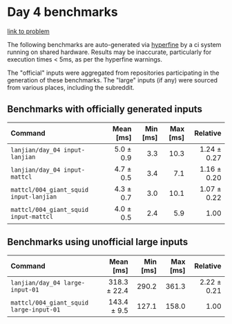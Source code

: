# Day 4 benchmarks

[link to problem](http://adventofcode.com/2021/day/4)

The following benchmarks are auto-generated via [hyperfine](https://github.com/sharkdp/hyperfine) by a ci system running on shared hardware. Results may be inaccurate, particularly for execution times < 5ms, as per the hyperfine warnings.

The "official" inputs were aggregated from repositories participating in the generation of these benchmarks. The "large" inputs (if any) were sourced from various places, including the subreddit.

## Benchmarks with officially generated inputs
| Command | Mean [ms] | Min [ms] | Max [ms] | Relative |
|:---|---:|---:|---:|---:|
| `lanjian/day_04 input-lanjian` | 5.0 ± 0.9 | 3.3 | 10.3 | 1.24 ± 0.27 |
| `lanjian/day_04 input-mattcl` | 4.7 ± 0.5 | 3.4 | 7.1 | 1.16 ± 0.20 |
| `mattcl/004_giant_squid input-lanjian` | 4.3 ± 0.7 | 3.0 | 10.1 | 1.07 ± 0.22 |
| `mattcl/004_giant_squid input-mattcl` | 4.0 ± 0.5 | 2.4 | 5.9 | 1.00 |
## Benchmarks using unofficial large inputs
| Command | Mean [ms] | Min [ms] | Max [ms] | Relative |
|:---|---:|---:|---:|---:|
| `lanjian/day_04 large-input-01` | 318.3 ± 22.4 | 290.2 | 361.3 | 2.22 ± 0.21 |
| `mattcl/004_giant_squid large-input-01` | 143.4 ± 9.5 | 127.1 | 158.0 | 1.00 |

